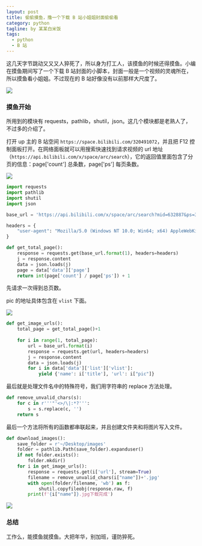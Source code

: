 ```yaml
---
layout: post
title: 偷偷摸鱼，撸一个下载 B 站小姐姐封面偷偷看
category: python
tagline: by 某某白米饭
tags: 
  - python
  - B 站
---
```


这几天字节跳动又又又人猝死了，所以身为打工人，该摸鱼的时候还得摸鱼。小编在摸鱼期间写了一个下载 B 站封面的小脚本，封面一般是一个视频的灵魂所在，所以摸鱼看小姐姐。不过现在的 B 站好像没有以前那样大尺度了。
<!--more-->

![](https://files.mdnice.com/user/15960/775f4511-9ab9-47dc-a10e-0d50771ce9cc.png)


### 摸鱼开始

所用到的模块有 requests，pathlib，shutil，json。这几个模块都是老熟人了，不过多的介绍了。

打开 up 主的 B 站空间 `https://space.bilibili.com/320491072`，并且把 F12 控制面板打开。在网络面板就可以用搜索快速找到请求视频的 url 地址（`https://api.bilibili.com/x/space/arc/search`），它的返回值里面包含了分页的信息：page['count'] 总条数，page['ps'] 每页条数。

![](https://files.mdnice.com/user/15960/dadee4df-a9e2-4d06-8272-f0aa4addc021.png)

```python
import requests
import pathlib
import shutil
import json

base_url = 'https://api.bilibili.com/x/space/arc/search?mid=632887&ps=30&tid=0&pn={0}&keyword=&order=pubdate&jsonp=jsonp'

headers = {
    "user-agent": "Mozilla/5.0 (Windows NT 10.0; Win64; x64) AppleWebKit/537.36 (KHTML, like Gecko) Chrome/98.0.4758.102 Safari/537.36"
}

def get_total_page():
    response = requests.get(base_url.format(1), headers=headers)
    j = response.content
    data = json.loads(j)
    page = data['data']['page']
    return int(page['count'] / page['ps']) + 1
```

先请求一次得到总页数。

pic 的地址具体包含在 `vlist` 下面。

![](https://files.mdnice.com/user/15960/8a02b700-a4e2-4a27-ae2d-9b52400ea6b8.png)

```python
def get_image_urls():
    total_page = get_total_page()+1
    
    for i in range(1, total_page):
        url = base_url.format(i)
        response = requests.get(url, headers=headers)
        j = response.content
        data = json.loads(j)
        for i in data['data']['list']['vlist']:
            yield {'name': i['title'], 'url': i["pic"]}
```

最后就是处理文件名中的特殊符号，我们用字符串的 replace 方法处理。

```python
def remove_unvalid_chars(s):
    for c in r'''"'<>/\|:*?''':
        s = s.replace(c, '')
    return s
```

最后一个方法将所有的函数都串联起来，并且创建文件夹和将图片写入文件。

```python
def download_images():
    save_folder = r'~/Desktop/images'
    folder = pathlib.Path(save_folder).expanduser()
    if not folder.exists():
        folder.mkdir()
    for i in get_image_urls():
        response = requests.get(i['url'], stream=True)
        filename = remove_unvalid_chars(i["name"])+'.jpg'
        with open(folder/filename, 'wb') as f:
            shutil.copyfileobj(response.raw, f)
        print(f'{i["name"]}.jpg下载完成')
```

![](https://files.mdnice.com/user/15960/80dfbe68-e8c5-420a-98b0-bb7104458bc4.png)


### 总结

工作么，能摸鱼就摸鱼。大把年华，别加班，谨防猝死。
